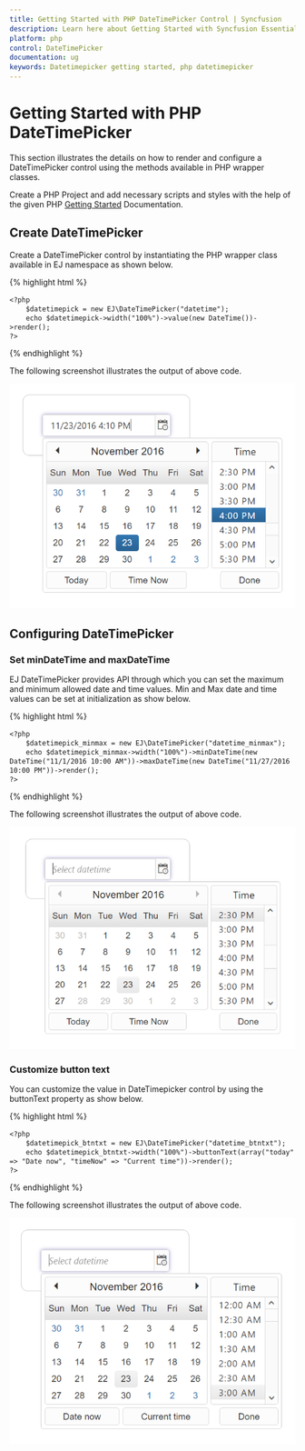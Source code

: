 ```yaml
---
title: Getting Started with PHP DateTimePicker Control | Syncfusion
description: Learn here about Getting Started with Syncfusion Essential PHP DateTimePicker Control, its elements, and more.
platform: php
control: DateTimePicker
documentation: ug
keywords: Datetimepicker getting started, php datetimepicker
---
```


# Getting Started with PHP DateTimePicker

This section illustrates the details on how to render and configure a DateTimePicker control using the methods available in PHP wrapper classes.

Create a PHP Project and add necessary scripts and styles with the help of the given PHP [Getting Started](https://help.syncfusion.com/php/getting-started) Documentation.

## Create DateTimePicker

Create a DateTimePicker control by instantiating the PHP wrapper class available in EJ namespace as shown below.

{% highlight html %}

    <?php
        $datetimepick = new EJ\DateTimePicker("datetime");
        echo $datetimepick->width("100%")->value(new DateTime())->render();
    ?>
    
{% endhighlight %}

The following screenshot illustrates the output of above code.

![PHP DateTimePicker datetime](getting-started_images/datetime.png)   

## Configuring DateTimePicker

### Set minDateTime and maxDateTime

 EJ DateTimePicker provides API through which you can set the maximum and minimum allowed date and time values. Min and Max date and time values can be set at initialization as show below.

{% highlight html %}

    <?php
        $datetimepick_minmax = new EJ\DateTimePicker("datetime_minmax");
        echo $datetimepick_minmax->width("100%")->minDateTime(new DateTime("11/1/2016 10:00 AM"))->maxDateTime(new DateTime("11/27/2016 10:00 PM"))->render();
    ?>

{% endhighlight %}

The following screenshot illustrates the output of above code.

![PHP DateTimePicker minmax](getting-started_images/minmax.png) 

### Customize button text

You can customize the value in DateTimepicker control by using the buttonText property as show below.

{% highlight html %}

    <?php
        $datetimepick_btntxt = new EJ\DateTimePicker("datetime_btntxt");
        echo $datetimepick_btntxt->width("100%")->buttonText(array("today" => "Date now", "timeNow" => "Current time"))->render();
    ?>

{% endhighlight %}

The following screenshot illustrates the output of above code.

![PHP DateTimePicker buttonText](getting-started_images/buttontext.png) 